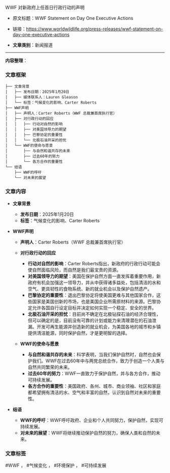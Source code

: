 WWF 对新政府上任首日行政行动的声明  
- 原文标题：WWF Statement on Day One Executive Actions  
- 链接：https://www.worldwildlife.org/press-releases/wwf-statement-on-day-one-executive-actions  

- **文章类别**：新闻报道  

---

**内容整理**：

### 文章框架
```
├── 文章背景
│   ├── 发布日期：2025年1月20日
│   ├── 媒体联系人：Lauren Gleason
│   └── 标签：气候变化的影响、Carter Roberts
├── WWF声明
│   ├── 声明人：Carter Roberts（WWF 总裁兼首席执行官）
│   ├── 对行政行动的回应
│   │   ├── 行动对自然的影响
│   │   ├── 对美国领导力的期望
│   │   ├── 巴黎协定的重要性
│   │   └── 北极石油开采的担忧
│   └── WWF的使命与愿景
│       ├── 与自然和谐共存的未来
│       ├── 过去60年的努力
│       └── 各方合作的重要性
└── 结语
    ├── WWF的呼吁
    └── 对未来的展望
```

### 文章内容
- **文章背景**
  - **发布日期**：2025年1月20日  
  - **标签**：气候变化的影响、Carter Roberts  

- **WWF声明**
  - **声明人**：Carter Roberts（WWF 总裁兼首席执行官）  
  - **对行政行动的回应**  
    - **行动对自然的影响**：Carter Roberts指出，新政府的行政行动可能会使自然面临风险，而自然是我们最宝贵的资源。  
    - **对美国领导力的期望**：美国在保护自然方面一直发挥着重要作用，新政府有机会加强这一领导力，并从中获得诸多益处，包括清洁的水和空气、更具韧性的食物系统、新的就业机会以及保护自然遗产。  
    - **巴黎协定的重要性**：退出巴黎协定将使美国更难与其他国家合作，这些国家是美国创新的市场，也是美国企业所需原材料的来源。巴黎协定允许各国自行设定目标并决定如何实现一个稳定、安全的世界。  
    - **北极石油开采的担忧**：目前尚不确定在北极钻探石油的经济合理性，但可以确定的是，目前没有可靠的计划或能力来清理潜在的石油泄漏。开发可再生能源并创造新的就业机会，为美国各地的城市和乡镇提供清洁能源，同时保护自然，才是更明智的选择。  

  - **WWF的使命与愿景**  
    - **与自然和谐共存的未来**：科学表明，当我们保护自然时，自然也会保护我们。WWF在过去60年中与两党总统合作，致力于创造一个人类与自然共同繁荣的未来。  
    - **过去60年的努力**：WWF一直致力于保护自然，并与各方合作，推动可持续发展。  
    - **各方合作的重要性**：美国政府、各州、城市、商业领袖、社区和家庭都希望拥有清洁的水、空气和丰富的自然，认识到自然对未来的重要性。  

- **结语**
  - **WWF的呼吁**：WWF呼吁政府、企业和个人共同努力，保护自然，实现可持续发展。  
  - **对未来的展望**：WWF将继续推动保护自然的努力，确保人类和自然的未来。  

### 文章标签
#WWF ， #气候变化 ， #环境保护 ， #可持续发展